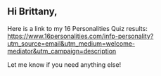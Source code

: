 ## Hi Brittany,

Here is a link to my 16 Personalities Quiz results: https://www.16personalities.com/infp-personality?utm_source=email&utm_medium=welcome-mediator&utm_campaign=description

Let me know if you need anything else!